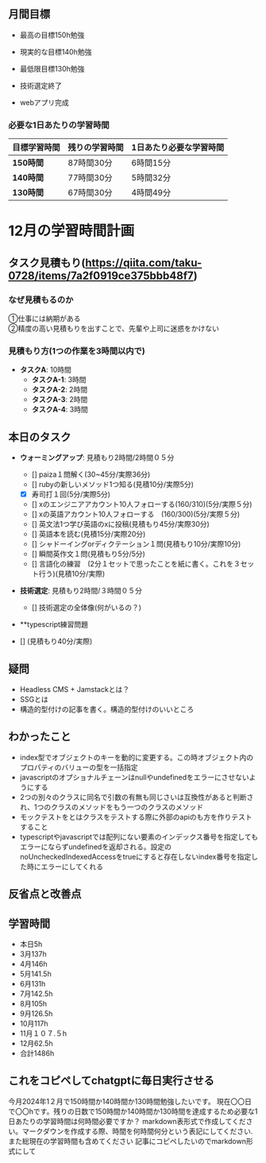 
## 月間目標
- 最高の目標150h勉強
- 現実的な目標140h勉強
- 最低限目標130h勉強

- 技術選定終了
- webアプリ完成

### 必要な1日あたりの学習時間

| 目標学習時間 | 残りの学習時間 | 1日あたり必要な学習時間 |
|--------------|----------------|-------------------------|
| **150時間**  | 87時間30分     | 6時間15分              |
| **140時間**  | 77時間30分     | 5時間32分              |
| **130時間**  | 67時間30分     | 4時間49分              |



# 12月の学習時間計画




## タスク見積もり(https://qiita.com/taku-0728/items/7a2f0919ce375bbb48f7)
### なぜ見積もるのか   
①仕事には納期がある  
②精度の高い見積もりを出すことで、先輩や上司に迷惑をかけない

### 見積もり方(1つの作業を3時間以内で)
- **タスクA**: 10時間
  - **タスクA-1**: 3時間
  - **タスクA-2**: 2時間
  - **タスクA-3**: 2時間
  - **タスクA-4**: 3時間


## 本日のタスク

  - **ウォーミングアップ**: 見積もり2時間/2時間０５分
    - [] paiza１問解く(30~45分/実際36分)
    - [] rubyの新しいメソッド1つ知る(見積10分/実際5分)
    - [x] 寿司打１回(5分/実際5分)
    - [] xのエンジニアアカウント10人フォローする(160/310)(5分/実際５分)
    - [] xの英語アカウント10人フォローする　(160/300)(5分/実際５分)
    - [] 英文法1つ学び英語のxに投稿(見積もり45分/実際30分)
    - [] 英語本を読む(見積15分/実際20分)
    - [] シャドーイングorディクテーション１問(見積もり10分/実際10分)
    - [] 瞬間英作文１問(見積もり5分/5分)
    - [] 言語化の練習　(2分１セットで思ったことを紙に書く。これを３セット行う)(見積10分/実際) 
  - **技術選定**: 見積もり2時間/３時間０５分
     - [] 技術選定の全体像(何がいるの？)
  
    
  - **typescript練習問題
  - [] (見積もり40分/実際)
    
  
    

## 疑問
- Headless CMS + Jamstackとは？
- SSGとは
- 構造的型付けの記事を書く。構造的型付けのいいところ




## わかったこと
- index型でオブジェクトのキーを動的に変更する。この時オブジェクト内のプロパティのバリューの型を一括指定
- javascriptのオプショナルチェーンはnullやundefinedをエラーにさせないようにする
- 2つの別々のクラスに同名で引数の有無も同じさいは互換性があると判断され、1つのクラスのメソッドをもう一つのクラスのメソッド
- モックテストをとはクラスをテストする際に外部のapiのも方を作りテストすること
- typescriptやjavascriptでは配列にない要素のインデックス番号を指定してもエラーにならずundefinedを返却される。設定のnoUncheckedIndexedAccessをtrueにすると存在しないindex番号を指定した時にエラーにしてくれる



## 反省点と改善点



## 学習時間
  - 本日5h
  - 3月137h
  - 4月146h
  - 5月141.5h
  - 6月131h
  - 7月142.5h
  - 8月105h
  - 9月126.5h
  - 10月117h
  - 11月１０７.５h
  - 12月62.5h
  - 合計1486h

 ## これをコピペしてchatgptに毎日実行させる
今月2024年1２月で150時間か140時間か130時間勉強したいです。
現在〇〇日で〇〇hです。残りの日数で150時間か140時間か130時間を達成するため必要な1日あたりの学習時間は何時間必要ですか？
markdown表形式で作成してください。マークダウンを作成する際、時間を何時間何分という表記にしてください.また総現在の学習時間も含めてください
記事にコピペしたいのでmarkdown形式にして
 

